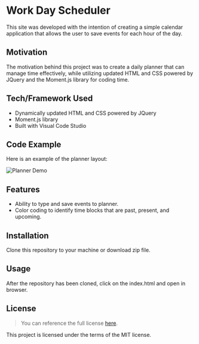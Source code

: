 # Work Day Scheduler
This site was developed with the intention of creating a simple calendar application that allows the user to save events for each hour of the day.

## Motivation
The motivation behind this project was to create a daily planner that can manage time effectively, while utilizing updated HTML and CSS powered by JQuery and the Moment.js library for coding time. 

## Tech/Framework Used
* Dynamically updated HTML and CSS powered by JQuery
* Moment.js library
* Built with Visual Code Studio

## Code Example
Here is an example of the planner layout:

![Planner Demo]()

## Features
* Ability to type and save events to planner.
* Color coding to identify time blocks that are past, present, and upcoming.

## Installation
Clone this repository to your machine or download zip file.

## Usage
After the repository has been cloned, click on the index.html and open in browser. 

## License 
> You can reference the full license [here](https://github.com/Picke1id/Work_Day_Scheduler/blob/main/LICENSE).

This project is licensed under the terms of the MIT license.
